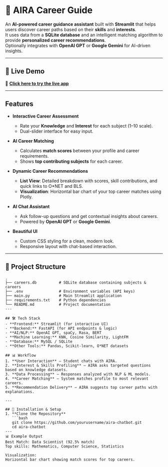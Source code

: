 # 🎯 AIRA Career Guide

An **AI-powered career guidance assistant** built with **Streamlit** that helps users discover career paths based on their **skills** and **interests**.  
It uses data from a **SQLite database** and an intelligent matching algorithm to provide **personalized career recommendations**.  
Optionally integrates with **OpenAI GPT** or **Google Gemini** for AI-driven insights.

---

## 🚀 Live Demo
🔗 **[Click here to try the live app](https://aira-career-guide-chatbot.streamlit.app/)**  

---

##  Features

- **Interactive Career Assessment**  
  - Rate your **Knowledge** and **Interest** for each subject (1–10 scale).  
  - Dual-slider interface for easy input.

- **AI Career Matching**  
  - Calculates **match scores** between your profile and career requirements.  
  - Shows **top contributing subjects** for each career.

- **Dynamic Career Recommendations**  
  - **List View**: Detailed breakdown with scores, skill contributions, and quick links to O*NET and BLS.  
  - **Visualization**: Horizontal bar chart of your top career matches using Plotly.

- **AI Chat Assistant**  
  - Ask follow-up questions and get contextual insights about careers.  
  - Powered by **OpenAI GPT** or **Google Gemini**.

- **Beautiful UI**  
  - Custom CSS styling for a clean, modern look.  
  - Responsive layout with chat-based interaction.

---

## 📂 Project Structure

```plaintext
.
├── careers.db          # SQLite database containing subjects & careers
├── .env                # Environment variables (API keys)
├── main.py             # Main Streamlit application
├── requirements.txt    # Python dependencies
└── README.md           # Project documentation
---

## 🛠️ Tech Stack
- **Frontend:** Streamlit (for interactive UI)
- **Backend:** FastAPI (for API endpoints & logic)
- **AI/NLP:** OpenAI GPT, spaCy, Rasa, BERT
- **Machine Learning:** KNN, Cosine Similarity, LightFM
- **Database:** MySQL / SQLite
- **Other Tools:** Pandas, Scikit-learn, O*NET datasets

## 📊 Workflow
1. **User Interaction** – Student chats with AIRA.
2. **Interest & Skills Profiling** – AIRA asks targeted questions based on knowledge datasets.
3. **Data Processing** – Responses analyzed with NLP & ML models.
4. **Career Matching** – System matches profile to most relevant careers.
5. **Recommendation Delivery** – AIRA suggests top career paths with explanations.

---

## 🔧 Installation & Setup
1. **Clone the Repository**
   ```bash
   git clone https://github.com/yourusername/aira-chatbot.git
   cd aira-chatbot
---
📊 Example Output
Best Match: Data Scientist (92.5% match)
Top skills: Mathematics, Computer Science, Statistics

Visualization:
Horizontal bar chart showing match scores for top careers.





